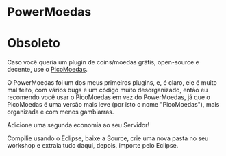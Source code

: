 PowerMoedas
===========

# Obsoleto
Caso você queria um plugin de coins/moedas grátis, open-source e decente, use o [PicoMoedas](https://github.com/MrPowerGamerBR/PicoMoedas).

O PowerMoedas foi um dos meus primeiros plugins, e, é claro, ele é muito mal feito, com vários bugs e um código muito desorganizado, então eu recomendo você usar o PicoMoedas em vez do PowerMoedas, já que o PicoMoedas é uma versão mais leve (por isto o nome "PicoMoedas"), mais organizada e com menos gambiarras.

Adicione uma segunda economia ao seu Servidor!

Compilie usando o Eclipse, baixe a Source, crie uma nova pasta no seu workshop e extraia tudo daqui, depois, importe pelo Eclipse.
